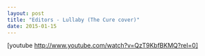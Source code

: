 ```yaml
---
layout: post
title: "Editors - Lullaby (The Cure cover)"
date: 2015-01-15
---
```


[youtube http://www.youtube.com/watch?v=QzT9KbfBKMQ?rel=0]
